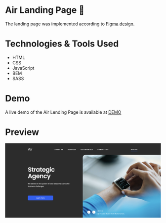 # Air Landing Page 💨

The landing page was implemented according to [Figma design](https://www.figma.com/file/7qwsWggv9BAxMi2VPhBuPr/Air-(formerly-Dia)?node-id=9138%3A35).

# Technologies & Tools Used
- HTML
- CSS
- JavaScript
- BEM
- SASS

# Demo
A live demo of the Air Lending Page is available at [DEMO](https://kbekher.github.io/air-landing/)

# Preview
<img align="center" alt="Air preview" width="1000px" src="https://github.com/kbekher/air-landing/blob/master/preview.png" />
